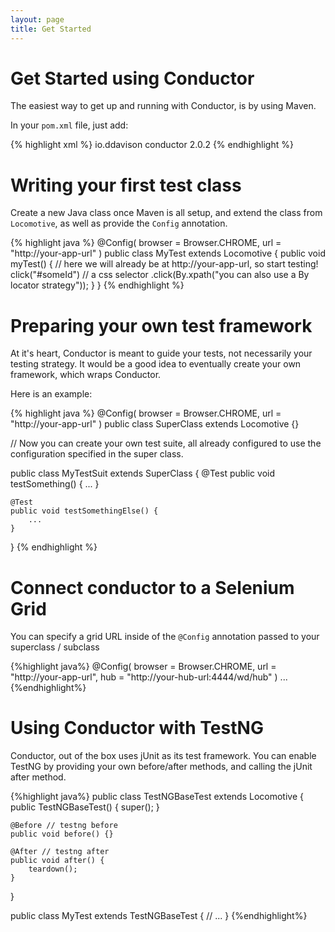 ```yaml
---
layout: page
title: Get Started
---
```


Get Started using Conductor
===

The easiest way to get up and running with Conductor, is by using Maven.

In your `pom.xml` file, just add:

{% highlight xml %}
<dependency>
  <groupId>io.ddavison</groupId>
  <artifactId>conductor</artifactId>
  <version>2.0.2</version>
</dependency>
{% endhighlight %}

Writing your first test class
===
Create a new Java class once Maven is all setup, and extend the class from  `Locomotive`, as well as provide
the `Config` annotation.

{% highlight java %}
@Config(
    browser = Browser.CHROME,
    url     = "http://your-app-url"
)
public class MyTest extends Locomotive {
    public void myTest() {
        // here we will already be at http://your-app-url, so start testing!
        click("#someId") // a css selector
        .click(By.xpath("you can also use a By locator strategy"));
    }
}
{% endhighlight %}

Preparing your own test framework
===
At it's heart, Conductor is meant to guide your tests, not necessarily your testing strategy.  It would be a good idea
to eventually create your own framework, which wraps Conductor.

Here is an example:

{% highlight java %}
@Config(
    browser = Browser.CHROME,
    url     = "http://your-app-url"
)
public class SuperClass extends Locomotive {}

// Now you can create your own test suite, all already configured to use the configuration specified in the super class.

public class MyTestSuit extends SuperClass {
    @Test
    public void testSomething() {
        ...
    }

    @Test
    public void testSomethingElse() {
        ...
    }
}
{% endhighlight %}

Connect conductor to a Selenium Grid
===
You can specify a grid URL inside of the `@Config` annotation passed to your superclass / subclass

{%highlight java%}
@Config(
    browser = Browser.CHROME,
    url     = "http://your-app-url",
    hub     = "http://your-hub-url:4444/wd/hub"
)
...
{%endhighlight%}

Using Conductor with TestNG
===
Conductor, out of the box uses jUnit as its test framework.  You can enable TestNG by providing your own before/after
methods, and calling the jUnit after method.

{%highlight java%}
public class TestNGBaseTest extends Locomotive {
    public TestNGBaseTest() {
        super();
    }

    @Before // testng before
    public void before() {}

    @After // testng after
    public void after() {
        teardown();
    }
}

public class MyTest extends TestNGBaseTest {
    // ...
}
{%endhighlight%}
